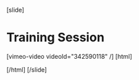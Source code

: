 [slide]
# Training Session

[vimeo-video videoId="342590118" /]
[html]
    <style>  
    .someCustomTrackSection{
     text-decoration: underline;
     color: #ffa000;
    }
  </style>
  <script>
    window.onhashchange = function() { 
      let previouslySelectedElement = document.querySelectorAll(".someCustomTrackSection");
      if (previouslySelectedElement) {
         previouslySelectedElement[0].classList.remove("someCustomTrackSection");
      }
      let urlId = window.location.hash;
      document.querySelectorAll(`.lesson-navigation-section a.content-link[href="${urlId}"]`)[0].classList.add("someCustomTrackSection");
    }
  </script>
[/html]
[/slide]
